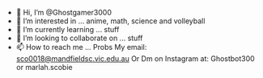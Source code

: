 - 👋 Hi, I’m @Ghostgamer3000
- 👀 I’m interested in ... anime, math, science and volleyball
- 🌱 I’m currently learning ... stuff
- 💞️ I’m looking to collaborate on ... stuff
- 📫 How to reach me ...
Probs 
My email: sco0018@mandfieldsc.vic.edu.au
Or 
Dm on Instagram at: Ghostbot300 or marlah.scobie 
